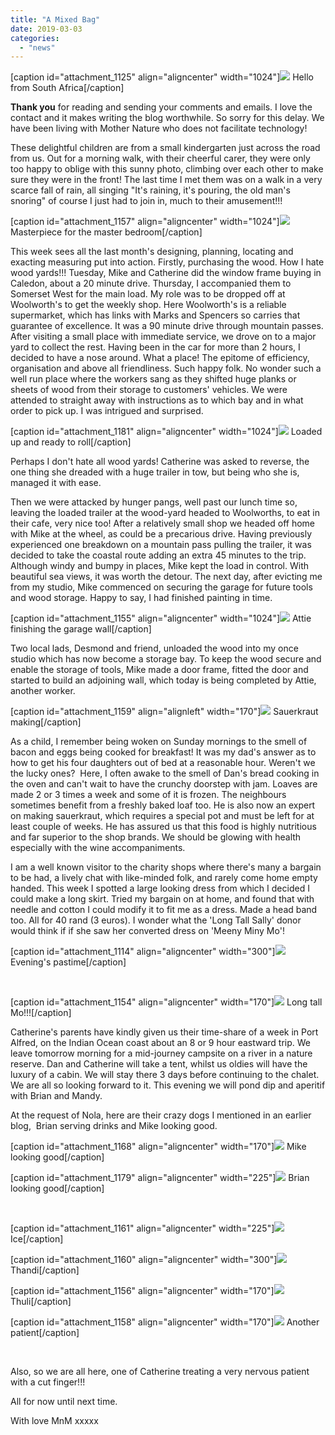 ```yaml
---
title: "A Mixed Bag"
date: 2019-03-03
categories: 
  - "news"
---
```


\[caption id="attachment\_1125" align="aligncenter" width="1024"\][![](images/photo_2019-02-19_09-14-39-1024x579.jpg)](https://www.artamo.click/wp-content/uploads/2019/02/photo_2019-02-19_09-14-39.jpg) Hello from South Africa\[/caption\]

**Thank you** for reading and sending your comments and emails. I love the contact and it makes writing the blog worthwhile. So sorry for this delay. We have been living with Mother Nature who does not facilitate technology!

These delightful children are from a small kindergarten just across the road from us. Out for a morning walk, with their cheerful carer, they were only too happy to oblige with this sunny photo, climbing over each other to make sure they were in the front! The last time I met them was on a walk in a very scarce fall of rain, all singing "It's raining, it's pouring, the old man's snoring" of course I just had to join in, much to their amusement!!!

\[caption id="attachment\_1157" align="aligncenter" width="1024"\][![](images/photo_2019-02-25_14-23-57-1024x768.jpg)](https://www.artamo.click/wp-content/uploads/2019/02/photo_2019-02-25_14-23-57.jpg) Masterpiece for the master bedroom\[/caption\]

This week sees all the last month's designing, planning, locating and exacting measuring put into action. Firstly, purchasing the wood. How I hate wood yards!!! Tuesday, Mike and Catherine did the window frame buying in Caledon, about a 20 minute drive. Thursday, I accompanied them to Somerset West for the main load. My role was to be dropped off at Woolworth's to get the weekly shop. Here Woolworth's is a reliable supermarket, which has links with Marks and Spencers so carries that guarantee of excellence. It was a 90 minute drive through mountain passes. After visiting a small place with immediate service, we drove on to a major yard to collect the rest. Having been in the car for more than 2 hours, I decided to have a nose around. What a place! The epitome of efficiency, organisation and above all friendliness. Such happy folk. No wonder such a well run place where the workers sang as they shifted huge planks or sheets of wood from their storage to customers' vehicles. We were attended to straight away with instructions as to which bay and in what order to pick up. I was intrigued and surprised.

\[caption id="attachment\_1181" align="aligncenter" width="1024"\][![](images/photo_2019-03-03_10-54-38-1024x768.jpg)](https://www.artamo.click/wp-content/uploads/2019/03/photo_2019-03-03_10-54-38.jpg) Loaded up and ready to roll\[/caption\]

Perhaps I don't hate all wood yards! Catherine was asked to reverse, the one thing she dreaded with a huge trailer in tow, but being who she is, managed it with ease.

Then we were attacked by hunger pangs, well past our lunch time so, leaving the loaded trailer at the wood-yard headed to Woolworths, to eat in their cafe, very nice too! After a relatively small shop we headed off home with Mike at the wheel, as could be a precarious drive. Having previously experienced one breakdown on a mountain pass pulling the trailer, it was decided to take the coastal route adding an extra 45 minutes to the trip. Although windy and bumpy in places, Mike kept the load in control. With beautiful sea views, it was worth the detour. The next day, after evicting me from my studio, Mike commenced on securing the garage for future tools and wood storage. Happy to say, I had finished painting in time.

\[caption id="attachment\_1155" align="aligncenter" width="1024"\][![](images/photo_2019-02-25_14-23-45-1024x579.jpg)](https://www.artamo.click/wp-content/uploads/2019/02/photo_2019-02-25_14-23-45.jpg) Attie finishing the garage wall\[/caption\]

Two local lads, Desmond and friend, unloaded the wood into my once studio which has now become a storage bay. To keep the wood secure and enable the storage of tools, Mike made a door frame, fitted the door and started to build an adjoining wall, which today is being completed by Attie, another worker.

\[caption id="attachment\_1159" align="alignleft" width="170"\][![](images/photo_2019-02-25_14-24-12-170x300.jpg)](https://www.artamo.click/wp-content/uploads/2019/02/photo_2019-02-25_14-24-12.jpg) Sauerkraut making\[/caption\]

As a child, I remember being woken on Sunday mornings to the smell of bacon and eggs being cooked for breakfast! It was my dad's answer as to how to get his four daughters out of bed at a reasonable hour. Weren't we the lucky ones?  Here, I often awake to the smell of Dan's bread cooking in the oven and can't wait to have the crunchy doorstep with jam. Loaves are made 2 or 3 times a week and some of it is frozen. The neighbours sometimes benefit from a freshly baked loaf too. He is also now an expert on making sauerkraut, which requires a special pot and must be left for at least couple of weeks. He has assured us that this food is highly nutritious and far superior to the shop brands. We should be glowing with health especially with the wine accompaniments.

I am a well known visitor to the charity shops where there's many a bargain to be had, a lively chat with like-minded folk, and rarely come home empty handed. This week I spotted a large looking dress from which I decided I could make a long skirt. Tried my bargain on at home, and found that with needle and cotton I could modify it to fit me as a dress. Made a head band too. All for 40 rand (3 euros). I wonder what the 'Long Tall Sally' donor would think if if she saw her converted dress on 'Meeny Miny Mo'!

\[caption id="attachment\_1114" align="aligncenter" width="300"\][![](images/photo_2019-02-19_09-13-47-300x170.jpg)](https://www.artamo.click/wp-content/uploads/2019/02/photo_2019-02-19_09-13-47.jpg) Evening's pastime\[/caption\]

 

\[caption id="attachment\_1154" align="aligncenter" width="170"\][![](images/photo_2019-02-25_14-23-38-170x300.jpg)](https://www.artamo.click/wp-content/uploads/2019/02/photo_2019-02-25_14-23-38.jpg) Long tall Mo!!!\[/caption\]

Catherine's parents have kindly given us their time-share of a week in Port Alfred, on the Indian Ocean coast about an 8 or 9 hour eastward trip. We leave tomorrow morning for a mid-journey campsite on a river in a nature reserve. Dan and Catherine will take a tent, whilst us oldies will have the luxury of a cabin. We will stay there 3 days before continuing to the chalet. We are all so looking forward to it. This evening we will pond dip and aperitif with Brian and Mandy.

At the request of Nola, here are their crazy dogs I mentioned in an earlier blog,  Brian serving drinks and Mike looking good.

\[caption id="attachment\_1168" align="aligncenter" width="170"\][![](images/photo_2019-02-25_15-25-41-170x300.jpg)](https://www.artamo.click/wp-content/uploads/2019/02/photo_2019-02-25_15-25-41.jpg) Mike looking good\[/caption\]

\[caption id="attachment\_1179" align="aligncenter" width="225"\][![](images/IMG_4371-1-e1551602754609-225x300.jpg)](https://www.artamo.click/wp-content/uploads/2019/02/IMG_4371-1-e1551602754609.jpg) Brian looking good\[/caption\]

 

\[caption id="attachment\_1161" align="aligncenter" width="225"\][![](images/photo_2019-02-25_14-24-25-225x300.jpg)](https://www.artamo.click/wp-content/uploads/2019/02/photo_2019-02-25_14-24-25.jpg) Ice\[/caption\]

\[caption id="attachment\_1160" align="aligncenter" width="300"\][![](images/photo_2019-02-25_14-24-19-300x225.jpg)](https://www.artamo.click/wp-content/uploads/2019/02/photo_2019-02-25_14-24-19.jpg) Thandi\[/caption\]

\[caption id="attachment\_1156" align="aligncenter" width="170"\][![](images/photo_2019-02-25_14-23-51-170x300.jpg)](https://www.artamo.click/wp-content/uploads/2019/02/photo_2019-02-25_14-23-51.jpg) Thuli\[/caption\]

\[caption id="attachment\_1158" align="aligncenter" width="170"\][![](images/photo_2019-02-25_14-24-02-170x300.jpg)](https://www.artamo.click/wp-content/uploads/2019/02/photo_2019-02-25_14-24-02.jpg) Another patient\[/caption\]

 

Also, so we are all here, one of Catherine treating a very nervous patient with a cut finger!!!

All for now until next time.

With love MnM xxxxx
